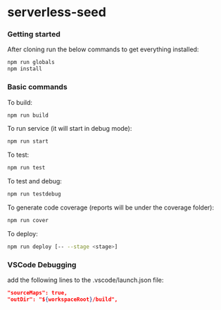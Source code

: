 # serverless-seed

### Getting started
After cloning run the below commands to get everything installed:
```sh
npm run globals
npm install
```

### Basic commands
To build:
```sh
npm run build
```

To run service (it will start in debug mode):
```sh
npm run start
```

To test:
```sh
npm run test
```

To test and debug:
```sh
npm run testdebug
```

To generate code coverage (reports will be under the coverage folder):
```sh
npm run cover
```

To deploy:
```sh
npm run deploy [-- --stage <stage>]
```

### VSCode Debugging
add the following lines to the .vscode/launch.json file:
```json
"sourceMaps": true,
"outDir": "${workspaceRoot}/build",
```
